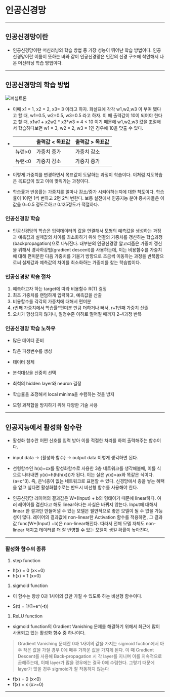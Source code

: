 # 인공신경망

---

## 인공신경망이란

* 인공신경망이란 머신러닝의 학습 방법 중 가장 성능이 뛰어난 학습 방법이다.
  인공신경망이란 이름이 뜻하는 바와 같이 인공신경망은 인간의 신경 구조에 착안해서 나온 머신러닝 학습 방법이다.

---

## 인공신경망의 학습 방법

![퍼셉트론](https://t1.daumcdn.net/cfile/tistory/2221FC4A569DEA6026)

* 이때 x1 = 1, x2 = 2, x3= 3 이라고 하자. 
  화살표에 각각 w1,w2,w3 이 부여 됐다고 할 때,
  w1=0.5, w2=0.5, w3=0.5 라고 하자.
  이 때 출력값이 10이 되어야 한다고 할 때,
  x1*w1 + x2*w2 * x3*w3 = 4 < 10 이기 때문에 w1,w2,w3 값을 조절해서 학습하다보면
  w1 = 3, w2 = 2, w3 = 1인 경우에 10을 맞출 수 있다.
  
* |     |출력값 < 목표값|출력값 > 목표값|
  |-----|-----|-----|
  |뉴런>0|가중치 증가|가중치 감소|
  |뉴런<0|가중치 감소|가중치 증가|

* 이렇게 가중치를 변경하면서 목표값이 도달하는 과정이 학습이다.
  이처럼 지도학습은 목표값이 있고 이에 맞춰가는 과정이다.

* 학습률과 반응률는 가중치를 얼마나 감소/증가 시켜야하는지에 대한 척도이다.
  학습률이 1이면 1씩 변하고 2면 2씩 변한다. 보통 실전에서 인공지능 분야 종사자들은 이값을 0~0.5 정도로하고
  0.125정도가 적절하다.

### 인공신경망 학습

* 인공신경망의 학습은 입력데이터의 값을 연결해서 모형의 예측값을 생성하는 과정과 예측값과 실제값의 차이를 최소화하기 위해
  연결의 가중치를 갱신하는 학습과정(backpropagation)으로 나눠진다.
  대부분의 인공신경망 알고리즘은 가중치 갱신을 위해서 경사하강법(gradient descent)를 사용하는데,
  이는 비용함수를 가중치에 대해 편미분한 다음 가중치를 기울기 방향으로 조금씩 이동하는 과정을 반복함으로써 실제값과 예측값의 차이를 최소화하는 가중치를 찾는 학습법이다.
  
### 인공신경망 학습 절차

1. 예측하고자 하는 target에 따라 비용함수 R(T) 결정
2. 최초 가중치를 랜덤하게 입력하고, 예측값을 산출
3. 비용함수를 각각의 가중치에 대해서 편미분
4. r번째 가중치에서 학습률*편미분 만큼 더하거나 빼서, r+1번째 가중치 산출
5. 오차가 향상되지 않거나, 일정수준 이하로 떨어질 때까지 2-4과정 반복

### 인공신경망 학습 노하우

* 많은 데이터 준비

* 많은 파생변수를 생성

* 데이터 정제

* 분석대상을 신중히 선택

* 최척의 hidden layer와 neuron 결정

* 학습률을 조정해서 local minima을 수렴하는 것을 방지

* 모형 과적합을 방지하기 위해 다양한 기술 사용

---

## 인공지능에서 활성화 함수란

  * 활성화 함수란 어떤 신호를 입력 받아 이를 적절한 처리를 하여 출력해주는 함수이다.

  * input data -> {활성화 함수} -> output data 이렇게 생각하면 된다.

  * 선형함수인 h(x)=cx를 활성화함수로 사용한 3층 네트워크를 생각해볼때, 이를 식으로 나타내면 y(x)=h(h(h(x)))가 된다.
    이는 실은 y(x)=ax와 똑같은 식이다.(a=c^3). 즉, 은닉층이 없는 네트워크로 표현할 수 있다. 
    신경망에서 층을 쌓는 혜택을 얻고 싶다면 활성화함수로는 반드시 비선형 함수를 사용해야 한다.
    
  * 인공신경망 레이어의 결과값은 W*(Input) + b의 형태이기 때문에 linear하다. 여러 레이어를 겹친다고 해도 linear하다는 사실은 바뀌지 않는다. 
    Input에 대해서 linear 한 결과만 만들어낼 수 있는 모델은 필연적으로 좋은 모델이 될 수 없을 가능성이 많다. 
    레이어의 결과값에 non-linear한 Activation 함수를 적용하면, 그 결과값 func(W*(Input) +b)은 non-linear해진다. 
    따라서 전체 모델 자체도 non-linear 해지고 데이터를 더 잘 반영할 수 있는 모델이 생길 확률이 높아진다.
    
---

### 활성화 함수의 종류

1. step function

  * h(x) = 0 (x<=0)
  * h(x) = 1 (x>0)
  
1. sigmoid function

  * 이 함수는 항상 0과 1사이의 값만 가질 수 있도록 하는 비선형 함수이다.
  
  * S(t) = 1/(1+e^(-t))
 
1. ReLU function

  * sigmoid function의 Gradient Vanishing 문제를 해결하기 위해서 최근에 많이 사용되고 있는 활성화 함수 중 하나이다.

> Gradient Vanishing 문제란 0과 1사이의 값을 가지는 sigmoid fuction에서 아주 작은 값을 가질 경우 0에 매우 가까운 값을 가지게 된다.
  이 때 Gradient Descent를 사용해 Back-propagation 시 각 layer를 지니며 이를 지속적으로 곱해주는데, 이때 layer가 많을 경우에는 결국 0에 수렴한다.
  그렇기 때문에 layer가 많을 경우 sigmoid가 잘 작동하지 않는다
  
  * f(x) = 0 (x<0)
  * f(x) = x (x>=0)
  
 ---
